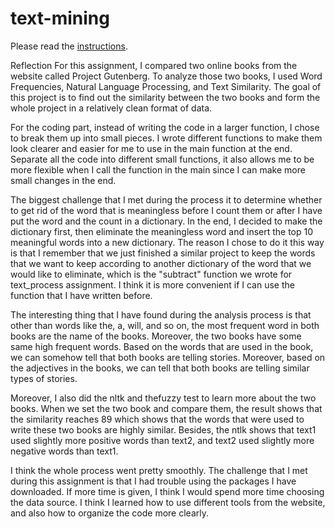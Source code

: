# text-mining

Please read the [instructions](instructions.md).

Reflection
For this assignment, I compared two online books from the website called Project Gutenberg. To analyze those two books, I used Word Frequencies, Natural Language Processing, and Text Similarity. The goal of this project is to find out the similarity between the two books and form the whole project in a relatively clean format of data. 

For the coding part, instead of writing the code in a larger function, I chose to break them up into small pieces. I wrote different functions to make them look clearer and easier for me to use in the main function at the end. Separate all the code into different small functions, it also allows me to be more flexible when I call the function in the main since I can make more small changes in the end.

The biggest challenge that I met during the process it to determine whether to get rid of the word that is meaningless before I count them or after I have put the word and the count in a dictionary. In the end, I decided to make the dictionary first, then eliminate the meaningless word and insert the top 10 meaningful words into a new dictionary. The reason I chose to do it this way is that I remember that we just finished a similar project to keep the words that we want to keep according to another dictionary of the word that we would like to eliminate, which is the "subtract" function we wrote for text_process assignment. I think it is more convenient if I can use the function that I have written before. 

The interesting thing that I have found during the analysis process is that other than words like the, a, will, and so on, the most frequent word in both books are the name of the books. Moreover, the two books have some same high frequent words. Based on the words that are used in the book, we can somehow tell that both books are telling stories. Moreover, based on the adjectives in the books, we can tell that both books are telling similar types of stories.

Moreover, I also did the nltk and thefuzzy test to learn more about the two books. When we set the two book and compare them, the result shows that the similarity reaches 89 which shows that the words that were used to write these two books are highly similar. Besides, the ntlk shows that text1 used slightly more positive words than text2, and text2 used slightly more negative words than text1. 

I think the whole process went pretty smoothly. The challenge that I met during this assignment is that I had trouble using the packages I have downloaded. If more time is given, I think I would spend more time choosing the data source. I think I learned how to use different tools from the website, and also how to organize the code more clearly. 